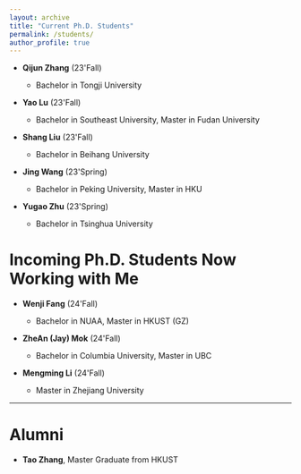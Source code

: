 ```yaml
---
layout: archive
title: "Current Ph.D. Students"
permalink: /students/
author_profile: true
---
```


* **Qijun Zhang** (23'Fall)
    * Bachelor in Tongji University

* **Yao Lu** (23'Fall)
    * Bachelor in Southeast University, Master in Fudan University

* **Shang Liu** (23'Fall)
    * Bachelor in Beihang University

* **Jing Wang** (23'Spring)
    * Bachelor in Peking University, Master in HKU 

* **Yugao Zhu** (23'Spring)
    * Bachelor in Tsinghua University

Incoming Ph.D. Students Now Working with Me
======
* **Wenji Fang** (24'Fall)
    * Bachelor in NUAA, Master in HKUST (GZ)   

* **ZheAn (Jay) Mok** (24'Fall)
    * Bachelor in Columbia University, Master in UBC

* **Mengming Li** (24'Fall)
    * Master in Zhejiang University

----

Alumni
======
* **Tao Zhang**, Master Graduate from HKUST



